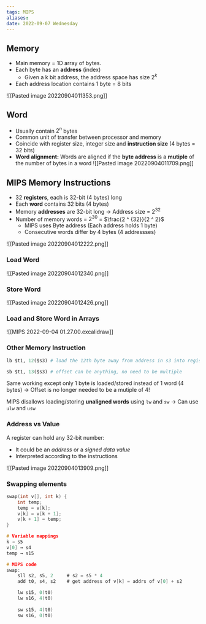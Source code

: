 ```yaml
---
tags: MIPS
aliases: 
date: 2022-09-07 Wednesday
---
```

## Memory
- Main memory = 1D array of bytes.
- Each byte has an **address** (index) 
	- Given a k bit address, the address space has size $2^k$
- Each address location contains 1 byte = 8 bits

![[Pasted image 20220904011353.png]]

## Word
- Usually contain $2^n$ bytes
- Common unit of transfer between processor and memory
- Coincide with register size, integer size and **instruction size** (4 bytes = 32 bits)
- **Word alignment:** Words are aligned if the **byte address** is a **mutiple** of the number of bytes in a word
![[Pasted image 20220904011709.png]]

## MIPS Memory Instructions
- 32 **registers**, each is 32-bit (4 bytes) long
- Each **word** contains 32 bits (4 bytes)
- Memory **addresses** are 32-bit long → Address size = $2^{32}$
- Number of memory words = $2^{30}$ = $\frac{2 ^ {32}}{2 ^ 2}$ 
	- MIPS uses Byte address (Each address holds 1 byte)
	- Consecutive words differ by 4 bytes (4 addressses)

![[Pasted image 20220904012222.png]]

### Load Word
![[Pasted image 20220904012340.png]]

### Store Word
![[Pasted image 20220904012426.png]]

### Load and Store Word in Arrays

![[MIPS 2022-09-04 01.27.00.excalidraw]]

### Other Memory Instruction

```python
lb $t1, 12($s3) # load the 12th byte away from address in s3 into register t1

sb $t1, 13($s3) # offset can be anything, no need to be multiple
```

Same working except only 1 byte is loaded/stored instead of 1 word (4 bytes) → Offset is no longer needed to be a mutiple of 4!

MIPS disallows loading/storing **unaligned words** using `lw` and `sw` → Can use `ulw` and `usw`

### Address vs Value

A register can hold any 32-bit number:
- It could be an *address* or a *signed data value*
- Interpreted according to the instructions

![[Pasted image 20220904013909.png]]

### Swapping elements

```C
swap(int v[], int k) {
	int temp;
	temp = v[k];
	v[k] = v[k + 1];
	v[k + 1] = temp;
}
```

```C
# Variable mappings
k → s5
v[0] → s4
temp → s15

# MIPS code
swap:
	sll s2, s5, 2     # s2 = s5 * 4
	add t0, s4, s2    # get address of v[k] = addrs of v[0] + s2

	lw s15, 0(t0)
	lw s16, 4(t0)
	
	sw s15, 4(t0)
	sw s16, 0(t0)
```